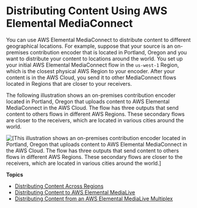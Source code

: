 # Distributing Content Using AWS Elemental MediaConnect<a name="distribute-content"></a>

You can use AWS Elemental MediaConnect to distribute content to different geographical locations\. For example, suppose that your source is an on\-premises contribution encoder that is located in Portland, Oregon and you want to distribute your content to locations around the world\. You set up your initial AWS Elemental MediaConnect flow in the `us-west-1` Region, which is the closest physical AWS Region to your encoder\. After your content is in the AWS Cloud, you send it to other MediaConnect flows located in Regions that are closer to your receivers\.

The following illustration shows an on\-premises contribution encoder located in Portland, Oregon that uploads content to AWS Elemental MediaConnect in the AWS Cloud\. The flow has three outputs that send content to others flows in different AWS Regions\. These secondary flows are closer to the receivers, which are located in various cities around the world\.

![\[This illustration shows an on-premises contribution encoder located in Portland, Oregon that uploads content to AWS Elemental MediaConnect in the AWS Cloud. The flow has three outputs that send content to others flows in different AWS Regions. These secondary flows are closer to the receivers, which are located in various cities around the world.\]](http://docs.aws.amazon.com/mediaconnect/latest/ug/)

**Topics**
+ [Distributing Content Across Regions](distribution-across-regions.md)
+ [Distributing Content to AWS Elemental MediaLive](distribution-to-medialive.md)
+ [Distributing Content from an AWS Elemental MediaLive Multiplex](distribution-from-medialive.md)